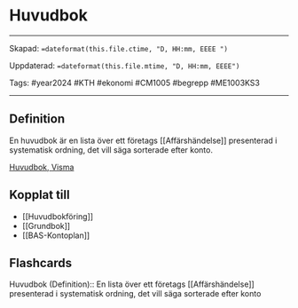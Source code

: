 # Huvudbok

---
Skapad: `=dateformat(this.file.ctime, "D, HH:mm, EEEE ")`

Uppdaterad: `=dateformat(this.file.mtime, "D, HH:mm, EEEE")`

Tags: #year2024 #KTH #ekonomi #CM1005 #begrepp #ME1003KS3

---

## Definition

En huvudbok är en lista över ett företags [[Affärshändelse]] presenterad i systematisk ordning, det vill säga sorterade efter konto.

[Huvudbok, Visma](https://vismaspcs.se/ekonomiska-termer/vad-ar-huvudbok)

## Kopplat till

- [[Huvudbokföring]]
- [[Grundbok]]
- [[BAS-Kontoplan]]

## Flashcards

Huvudbok (Definition):: En lista över ett företags [[Affärshändelse]] presenterad i systematisk ordning, det vill säga sorterade efter konto
<!--SR:!2024-03-23,31,270!2024-03-02,4,272-->

